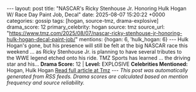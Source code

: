 --- layout: post title: "NASCAR's Ricky Stenhouse Jr. Honoring Hulk Hogan W/ Race Day Paint Job, Decal" date: 2025-08-07 15:20:22 +0000 categories: gossip tags: [hogan, source-tmz, drama-explosive] drama_score: 12 primary_celebrity: hogan source: tmz source_url: "https://www.tmz.com/2025/08/07/nascar-ricky-stenhouse-jr-honoring-hulk-hogan-decal-paint-job/" mentions: {hogan: 6, 'hulk_hogan: 6} --- Hulk Hogan's gone, but his presence will still be felt at the big NASCAR race this weekend ... as Ricky Stenhouse Jr. is planning to have several tributes to the WWE legend etched onto his ride. TMZ Sports has learned ... the driving star and his… **Drama Score:** 12 | **Level:** EXPLOSIVE **Celebrities Mentioned:** Hogan, Hulk Hogan [Read full article at Tmz](https://www.tmz.com/2025/08/07/nascar-ricky-stenhouse-jr-honoring-hulk-hogan-decal-paint-job/) --- *This post was automatically generated from RSS feeds. Drama scores are calculated based on mention frequency and source reliability.*